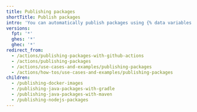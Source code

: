 ```yaml
---
title: Publishing packages
shortTitle: Publish packages
intro: 'You can automatically publish packages using {% data variables.product.prodname_actions %}.'
versions:
  fpt: '*'
  ghes: '*'
  ghec: '*'
redirect_from:
  - /actions/publishing-packages-with-github-actions
  - /actions/publishing-packages
  - /actions/use-cases-and-examples/publishing-packages
  - /actions/how-tos/use-cases-and-examples/publishing-packages
children:
  - /publishing-docker-images
  - /publishing-java-packages-with-gradle
  - /publishing-java-packages-with-maven
  - /publishing-nodejs-packages
---
```


